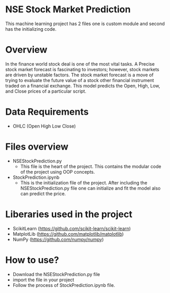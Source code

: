 # NSE Stock Market Prediction
  This machine learning project has 2 files one is custom module and second has the initializing code.
  
# Overview
  In the finance world stock deal is one of the most vital tasks. A Precise stock market forecast
  is fascinating to investors; however, stock markets are driven by unstable factors. The stock
  market forecast is a move of trying to evaluate the future value of a stock other financial
  instrument traded on a financial exchange.
  This model predicts the Open, High, Low, and Close prices of a particular script.

# Data Requirements
  * OHLC (Open High Low Close)

# Files overview
  * NSEStockPrediction.py
    * This file is the heart of the project. This contains the modular code of the project using OOP concepts. 
  * StockPrediction.ipynb
    * This is the initialization file of the project. After including the NSEStockPrediction.py file one can initialize and fit the model also can predict the price.

# Liberaries used in the project
  * ScikitLearn (https://github.com/scikit-learn/scikit-learn)
  * MatplotLib (https://github.com/matplotlib/matplotlib)
  * NumPy (https://github.com/numpy/numpy)

# How to use?
  * Download the NSEStockPrediction.py file
  * import the file in your project
  * Follow the process of StockPrediction.ipynb file.
